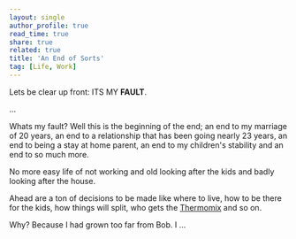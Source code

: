 ```yaml
---
layout: single
author_profile: true
read_time: true
share: true
related: true
title: 'An End of Sorts'
tag: [Life, Work]
---
```


Lets be clear up front: ITS MY **FAULT**.

...

Whats my fault? Well this is the beginning of the end; an end to my marriage of 20 years, an end to a relationship that has been going nearly 23 years, an end to being a stay at home parent, an end to my children's stability and an end to so much more.

No more easy life of not working and old looking after the kids and badly looking after the house.

Ahead are a ton of decisions to be made like where to live, how to be there for the kids, how things will split, who gets the [Thermomix]() and so on.

Why? Because I had grown too far from Bob. I ...
